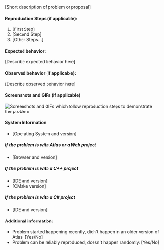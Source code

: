 [Short description of problem or proposal]

#### Reproduction Steps (if applicable):

1. [First Step]
2. [Second Step]
3. [Other Steps...]

#### Expected behavior:

[Describe expected behavior here]

#### Observed behavior (if applicable):

[Describe observed behavior here]

#### Screenshots and GIFs (if applicable)

![Screenshots and GIFs which follow reproduction steps to demonstrate the problem](url)

#### System Information:

* [Operating System and version]

##### If the problem is with Atlas or a Web project
* [Browser and version]

##### If the problem is with a C++ project
* [IDE and version]
* [CMake version]

##### If the problem is with a C# project
* [IDE and version]

#### Additional information:

* Problem started happening recently, didn't happen in an older version of Atlas: [Yes/No]
* Problem can be reliably reproduced, doesn't happen randomly: [Yes/No]
